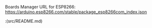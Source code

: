 Boards Manager URL for ESP8266:
https://arduino.esp8266.com/stable/package_esp8266com_index.json


:(src/README.md)